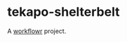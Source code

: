 # tekapo-shelterbelt

A [workflowr][] project.

[workflowr]: https://github.com/jdblischak/workflowr
